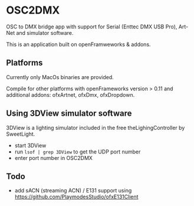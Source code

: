 # OSC2DMX
OSC to DMX bridge app with support for Serial (Enttec DMX USB Pro), Art-Net and simulator software.

This is an application built on openFramweworks & addons.

## Platforms

Currently only MacOs binaries are provided.

Compile for other platforms with openFrameworks version > 0.11 and additional addons: ofxArtnet, ofxDmx, ofxDropdown.

## Using 3DView simulator software

3DView is a lighting simulator included in the free theLighingController by SweetLight.

- start 3DView
- run `lsof | grep 3DView` to get the UDP port number
- enter port number in OSC2DMX

## Todo
- add sACN (streaming ACN) / E131 support using https://github.com/PlaymodesStudio/ofxE131Client
